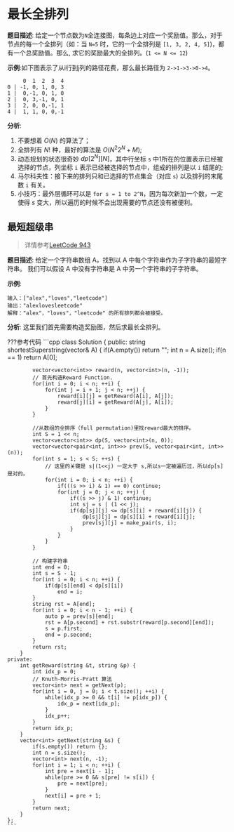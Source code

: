 # 最长全排列

**题目描述**: 给定一个节点数为`N`全连接图，每条边上对应一个奖励值。那么，对于节点的每一个全排列（如：当 `N=5` 时，它的一个全排列是 `[1, 3, 2, 4, 5]`)，都有一个总奖励值。那么, 求它的奖励最大的全排列。(`1 <= N <= 12`)

**示例**:如下图表示了从i行到j列的路径花费，那么最长路径为 `2->1->3->0->4`。
```
     0  1  2  3  4
0 | -1, 0, 1, 0, 3
1 |  0,-1, 0, 1, 0
2 |  0, 3,-1, 0, 1
3 |  2, 0, 0,-1, 1
4 |  1, 1, 0, 0,-1
```

**分析**:

1. 不要想着 $O(N)$ 的算法了；
2. 全排列有 $N!$ 种，最好的算法是 $O(N^2 2^N + M)$;
3. 动态规划的状态很奇妙 $dp[2^N][N]$，其中行坐标 `s` 中1所在的位置表示已经被选择的节点，列坐标 `i` 表示已经被选择的节点中，组成的排列是以 `i` 结尾的;
4. 马尔科夫性：接下来的排列只和已选择的节点集合（对应 `s`) 以及排列的末尾数 `i` 有关。
5. 小技巧：最外层循环可以是 `for s = 1 to 2^N`，因为每次新加一个数，一定使得 $s$ 变大，所以遍历的时候不会出现需要的节点还没有被便利。

## 最短超级串
> 详情参考[LeetCode 943](https://leetcode-cn.com/problems/find-the-shortest-superstring/solution/zui-duan-chao-ji-chuan-by-leetcode/)

**题目描述**: 给定一个字符串数组 A，找到以 A 中每个字符串作为子字符串的最短字符串。
我们可以假设 A 中没有字符串是 A 中另一个字符串的子字符串。

**示例**:
```
输入：["alex","loves","leetcode"]
输出："alexlovesleetcode"
解释："alex"，"loves"，"leetcode" 的所有排列都会被接受。
```

**分析**: 这里我们首先需要构造奖励图，然后求最长全排列。

???参考代码
    ```cpp
    class Solution {
    public:
        string shortestSuperstring(vector<string>& A) {
            if(A.empty()) return "";
            int n = A.size();
            if(n == 1) return A[0];

            vector<vector<int>> reward(n, vector<int>(n, -1));
            // 首先构造Reward Function.
            for(int i = 0; i < n; ++i) {
                for(int j = i + 1; j < n; ++j) {
                    reward[i][j] = getReward(A[i], A[j]);
                    reward[j][i] = getReward(A[j], A[i]);
                }
            }

            //从数组的全排序（full permutation)里找reward最大的排序。
            int S = 1 << n;
            vector<vector<int>> dp(S, vector<int>(n, 0));
            vector<vector<pair<int, int>>> prev(S, vector<pair<int, int>>(n));
            for(int s = 1; s < S; ++s) {
                // 这里的关键是 s|(1<<j) 一定大于 s,所以s一定被遍历过，所以dp[s]是对的。
                for(int i = 0; i < n; ++i) {
                    if(((s >> i) & 1) == 0) continue;
                    for(int j = 0; j < n; ++j) {
                        if((s >> j) & 1) continue;
                        int sj = s | (1 << j);
                        if(dp[sj][j] <= dp[s][i] + reward[i][j]) {
                            dp[sj][j] = dp[s][i] + reward[i][j];
                            prev[sj][j] = make_pair(s, i);
                        }
                    }
                }
            }

            // 构建字符串
            int end = 0;
            int s = S - 1;
            for(int i = 0; i < n; ++i) {
                if(dp[s][end] < dp[s][i])
                    end = i;
            }
            string rst = A[end];
            for(int i = 0; i < n - 1; ++i) {
                auto p = prev[s][end];
                rst = A[p.second] + rst.substr(reward[p.second][end]);
                s = p.first;
                end = p.second;
            }
            return rst; 
        }
    private:
        int getReward(string &t, string &p) {
            int idx_p = 0;
            // Knuth-Morris-Pratt 算法
            vector<int> next = getNext(p);
            for(int i = 0, j = 0; i < t.size(); ++i) {
                while(idx_p >= 0 && t[i] != p[idx_p]) {
                    idx_p = next[idx_p];
                }
                idx_p++;
            }
            return idx_p;
        }
        vector<int> getNext(string &s) {
            if(s.empty()) return {};
            int n = s.size();
            vector<int> next(n, -1);
            for(int i = 1; i < n; ++i) {
                int pre = next[i - 1];
                while(pre >= 0 && s[pre] != s[i]) {
                    pre = next[pre];
                }
                next[i] = pre + 1;
            }
            return next;
        }
    };
    ```